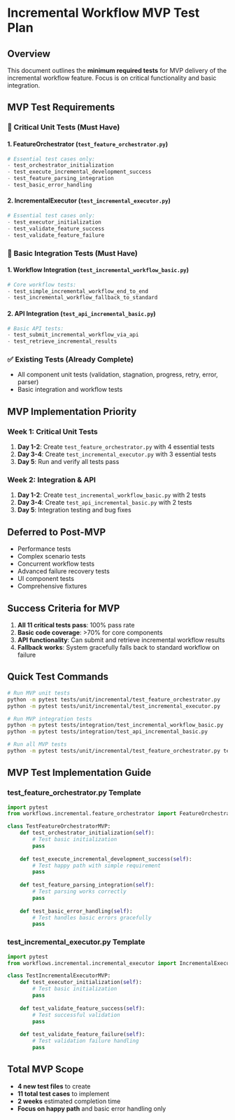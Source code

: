 # Incremental Workflow MVP Test Plan

## Overview
This document outlines the **minimum required tests** for MVP delivery of the incremental workflow feature. Focus is on critical functionality and basic integration.

## MVP Test Requirements

### 🎯 Critical Unit Tests (Must Have)

#### 1. FeatureOrchestrator (`test_feature_orchestrator.py`)
```python
# Essential test cases only:
- test_orchestrator_initialization
- test_execute_incremental_development_success
- test_feature_parsing_integration
- test_basic_error_handling
```

#### 2. IncrementalExecutor (`test_incremental_executor.py`)
```python
# Essential test cases only:
- test_executor_initialization
- test_validate_feature_success
- test_validate_feature_failure
```

### 🔄 Basic Integration Tests (Must Have)

#### 1. Workflow Integration (`test_incremental_workflow_basic.py`)
```python
# Core workflow tests:
- test_simple_incremental_workflow_end_to_end
- test_incremental_workflow_fallback_to_standard
```

#### 2. API Integration (`test_api_incremental_basic.py`)
```python
# Basic API tests:
- test_submit_incremental_workflow_via_api
- test_retrieve_incremental_results
```

### ✅ Existing Tests (Already Complete)
- All component unit tests (validation, stagnation, progress, retry, error, parser)
- Basic integration and workflow tests

## MVP Implementation Priority

### Week 1: Critical Unit Tests
1. **Day 1-2**: Create `test_feature_orchestrator.py` with 4 essential tests
2. **Day 3-4**: Create `test_incremental_executor.py` with 3 essential tests
3. **Day 5**: Run and verify all tests pass

### Week 2: Integration & API
1. **Day 1-2**: Create `test_incremental_workflow_basic.py` with 2 tests
2. **Day 3-4**: Create `test_api_incremental_basic.py` with 2 tests
3. **Day 5**: Integration testing and bug fixes

## Deferred to Post-MVP
- Performance tests
- Complex scenario tests
- Concurrent workflow tests
- Advanced failure recovery tests
- UI component tests
- Comprehensive fixtures

## Success Criteria for MVP
1. **All 11 critical tests pass**: 100% pass rate
2. **Basic code coverage**: >70% for core components
3. **API functionality**: Can submit and retrieve incremental workflow results
4. **Fallback works**: System gracefully falls back to standard workflow on failure

## Quick Test Commands
```bash
# Run MVP unit tests
python -m pytest tests/unit/incremental/test_feature_orchestrator.py
python -m pytest tests/unit/incremental/test_incremental_executor.py

# Run MVP integration tests  
python -m pytest tests/integration/test_incremental_workflow_basic.py
python -m pytest tests/integration/test_api_incremental_basic.py

# Run all MVP tests
python -m pytest tests/unit/incremental/test_feature_orchestrator.py tests/unit/incremental/test_incremental_executor.py tests/integration/test_incremental_workflow_basic.py tests/integration/test_api_incremental_basic.py
```

## MVP Test Implementation Guide

### test_feature_orchestrator.py Template
```python
import pytest
from workflows.incremental.feature_orchestrator import FeatureOrchestrator

class TestFeatureOrchestratorMVP:
    def test_orchestrator_initialization(self):
        # Test basic initialization
        pass
    
    def test_execute_incremental_development_success(self):
        # Test happy path with simple requirement
        pass
    
    def test_feature_parsing_integration(self):
        # Test parsing works correctly
        pass
    
    def test_basic_error_handling(self):
        # Test handles basic errors gracefully
        pass
```

### test_incremental_executor.py Template
```python
import pytest
from workflows.incremental.incremental_executor import IncrementalExecutor

class TestIncrementalExecutorMVP:
    def test_executor_initialization(self):
        # Test basic initialization
        pass
    
    def test_validate_feature_success(self):
        # Test successful validation
        pass
    
    def test_validate_feature_failure(self):
        # Test validation failure handling
        pass
```

## Total MVP Scope
- **4 new test files** to create
- **11 total test cases** to implement
- **2 weeks** estimated completion time
- **Focus on happy path** and basic error handling only